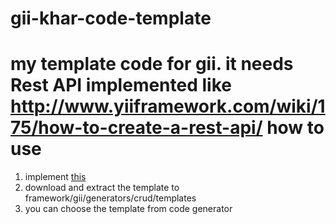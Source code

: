 gii-khar-code-template
======================

my template code for gii. it needs Rest API implemented like http://www.yiiframework.com/wiki/175/how-to-create-a-rest-api/
how to use
==========
1. implement [this](http://www.yiiframework.com/wiki/175/how-to-create-a-rest-api/)
2. download and extract the template to framework/gii/generators/crud/templates
3. you can choose the template from code generator
